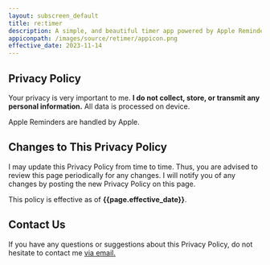 ```yaml
---
layout: subscreen_default
title: re:timer
description: A simple, and beautiful timer app powered by Apple Reminders
appiconpath: /images/source/retimer/appicon.png
effective_date: 2023-11-14
---
```



## Privacy Policy

Your privacy is very important to me. **I do not collect, store, or transmit any personal information.** All data is processed on device. 

Apple Reminders are handled by Apple. 


## Changes to This Privacy Policy

I may update this Privacy Policy from time to time. Thus, you are advised to review this page periodically for any changes. I will notify you of any changes by posting the new Privacy Policy on this page.

This policy is effective as of **{{page.effective_date}}**.


## Contact Us

If you have any questions or suggestions about this Privacy Policy, do not hesitate to contact me <a href="mailto:{{page.email}}?subject={{page.title}} Website"
   onmouseover="this.href=this.href.replace('@@@','.')">
   via email.
</a>